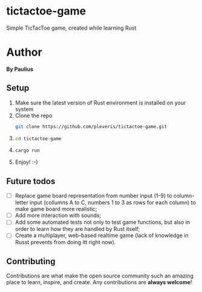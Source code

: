 # tictactoe-game
Simple TicTacToe game, created while learning Rust

# Author

 **By Paulius**

## Setup

1. Make sure the latest version of Rust environment is installed on your system
2. Clone the repo
   ```sh
   git clone https://github.com/pleveris/tictactoe-game.git
   ```
3.
   ```sh
   cd tictactoe-game
   ```
4.
   ```sh
   cargo run
   ```
5. Enjoy! :-)

## Future todos
- [ ] Replace game board representation from number input (1-9) to column-letter input (collumns A to C, numbers 1 to 3 as rows for each column) to make game board more realistic;
- [ ] Add more interaction with sounds;
- [ ] Add some automated tests not only to test game functions, but also in order to learn how they are handled by Rust itself;
- [ ] Create a multiplayer, web-based realtime game (lack of knowledge in Russt prevents from doing itt right now).

## Contributing

Contributions are what make the open source community such an amazing place to learn, inspire, and create. Any
contributions are **always welcome**!

